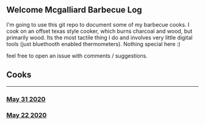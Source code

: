 ## Welcome Mcgalliard Barbecue Log

I'm going to use this git repo to document some of my barbecue cooks.  I cook on an offset texas style cooker, which burns charcoal and wood, but primarily wood.  Its the most tactile thing I do and involves very little digital tools (just bluethooth enabled thermometers).  Nothing special here :)

feel free to open an issue with comments / suggestions.

## Cooks
***
### [May 31 2020](cooks/2020.05.31.md)
### [May 22 2020](cooks/2020.05.22.md)

